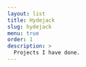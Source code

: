 ```yaml
---
layout: list
title: Hydejack
slug: hydejack
menu: true
order: 1
description: >
  Projects I have done.
---
```

